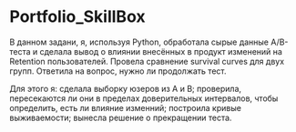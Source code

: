 # Portfolio_SkillBox
В данном задани, я, используя Python, обработала сырые данные A/B-теста и сделала вывод о влиянии внесённых в продукт изменений на Retention пользователей.
Провела сравнение survival curves для двух групп.
Ответила на вопрос, нужно ли продолжать тест.


Для этого я: 
сделала выборку юзеров из А и В;
проверила, пересекаются ли они в пределах доверительных интервалов, чтобы определить, есть ли влияние изменний;
построила кривые выживаемости;
вынесла решение о прекращении теста.
